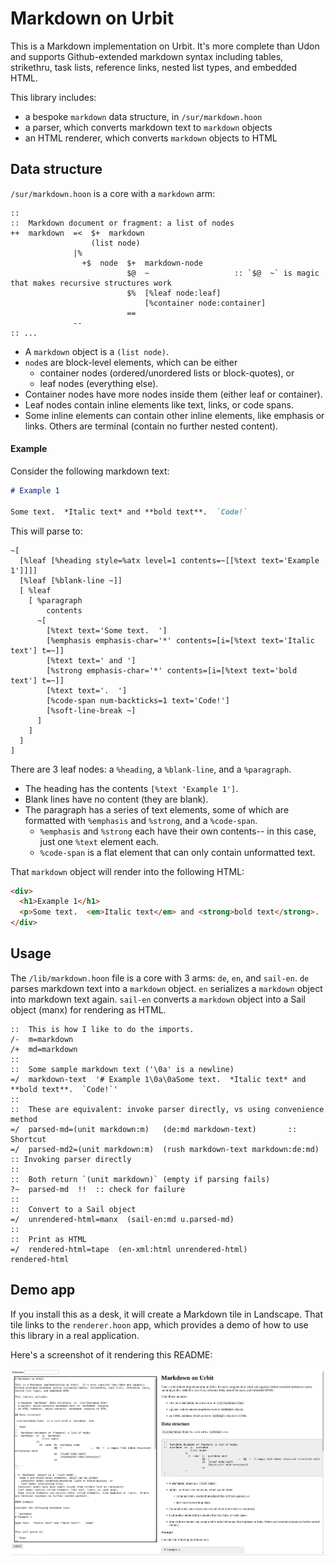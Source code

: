 # Markdown on Urbit

This is a Markdown implementation on Urbit.  It's more complete than Udon and supports Github-extended markdown syntax including tables, strikethru, task lists, reference links, nested list types, and embedded HTML.

This library includes:

- a bespoke `markdown` data structure, in `/sur/markdown.hoon`
- a parser, which converts markdown text to `markdown` objects
- an HTML renderer, which converts `markdown` objects to HTML

## Data structure

`/sur/markdown.hoon` is a core with a `markdown` arm:

```hoon
::
::  Markdown document or fragment: a list of nodes
++  markdown  =<  $+  markdown
                  (list node)
              |%
                +$  node  $+  markdown-node
                          $@  ~                   :: `$@  ~` is magic that makes recursive structures work
                          $%  [%leaf node:leaf]
                              [%container node:container]
                          ==
              --
:: ...
```

- A `markdown` object is a `(list node)`.
- `node`s are block-level elements, which can be either
  - container nodes (ordered/unordered lists or block-quotes), or
  - leaf nodes (everything else).
- Container nodes have more nodes inside them (either leaf or container).
- Leaf nodes contain inline elements like text, links, or code spans.
- Some inline elements can contain other inline elements, like emphasis or links.  Others are terminal (contain no further nested content).

#### Example

Consider the following markdown text:

```markdown
# Example 1

Some text.  *Italic text* and **bold text**.  `Code!`
```

This will parse to:

```hoon
~[
  [%leaf [%heading style=%atx level=1 contents=~[[%text text='Example 1']]]]
  [%leaf [%blank-line ~]]
  [ %leaf
    [ %paragraph
        contents
      ~[
        [%text text='Some text.  ']
        [%emphasis emphasis-char='*' contents=[i=[%text text='Italic text'] t=~]]
        [%text text=' and ']
        [%strong emphasis-char='*' contents=[i=[%text text='bold text'] t=~]]
        [%text text='.  ']
        [%code-span num-backticks=1 text='Code!']
        [%soft-line-break ~]
      ]
    ]
  ]
]
```

There are 3 leaf nodes: a `%heading`, a `%blank-line`, and a `%paragraph`.
- The heading has the contents `[%text 'Example 1']`.
- Blank lines have no content (they are blank).
- The paragraph has a series of text elements, some of which are formatted with `%emphasis` and `%strong`, and a `%code-span`.
  - `%emphasis` and `%strong` each have their own contents-- in this case, just one `%text` element each.
  - `%code-span` is a flat element that can only contain unformatted text.

That `markdown` object will render into the following HTML:

```html
<div>
  <h1>Example 1</h1>
  <p>Some text.  <em>Italic text</em> and <strong>bold text</strong>.  <code>Code!</code> </p>
</div>
```

## Usage

The `/lib/markdown.hoon` file is a core with 3 arms: `de`, `en`, and `sail-en`.  `de` parses markdown text into a `markdown` object.  `en` serializes a `markdown` object into markdown text again.  `sail-en` converts a `markdown` object into a Sail object (manx) for rendering as HTML.

```hoon
::  This is how I like to do the imports.
/-  m=markdown
/+  md=markdown
::
::  Some sample markdown text ('\0a' is a newline)
=/  markdown-text  '# Example 1\0a\0aSome text.  *Italic text* and **bold text**.  `Code!`'
::
::  These are equivalent: invoke parser directly, vs using convenience method
=/  parsed-md=(unit markdown:m)   (de:md markdown-text)       :: Shortcut
=/  parsed-md2=(unit markdown:m)  (rush markdown-text markdown:de:md)  :: Invoking parser directly
::
::  Both return `(unit markdown)` (empty if parsing fails)
?~  parsed-md  !!  :: check for failure
::
::  Convert to a Sail object
=/  unrendered-html=manx  (sail-en:md u.parsed-md)
::
::  Print as HTML
=/  rendered-html=tape  (en-xml:html unrendered-html)
rendered-html
```

## Demo app

If you install this as a desk, it will create a Markdown tile in Landscape.  That tile links to the `renderer.hoon` app, which provides a demo of how to use this library in a real application.

Here's a screenshot of it rendering this README:

![](./renderer.png)
